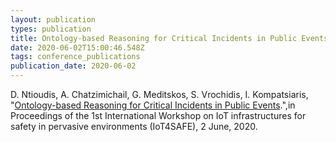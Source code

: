 ```yaml
---
layout: publication
types: publication
title: Ontology-based Reasoning for Critical Incidents in Public Events
date: 2020-06-02T15:00:46.548Z
tags: conference_publications
publication_date: 2020-06-02
---
```

D. Ntioudis, A. Chatzimichail, G. Meditskos, S. Vrochidis, I. Kompatsiaris, "[Ontology-based Reasoning for Critical Incidents in Public Events](http://ceur-ws.org/Vol-2686/paper3.pdf).",in Proceedings of the 1st International Workshop on IoT infrastructures for safety in pervasive environments (IoT4SAFE), 2 June, 2020.